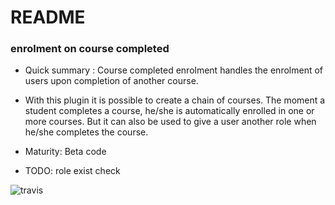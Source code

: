 # README #


### enrolment on course completed

* Quick summary : Course completed enrolment handles the enrolment of users upon completion of another course.
* With this plugin it is possible to create a chain of courses.  The moment a student completes a course, he/she
  is automatically enrolled in one or more courses. But it can also be used to give a user another role when he/she
  completes the course.

* Maturity: Beta code

* TODO: role exist check

![travis](https://travis-ci.org/ewallah/moodle-enrol_coursecompleted.svg)